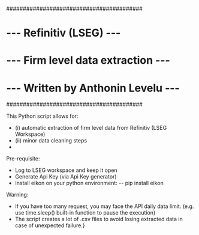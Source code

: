 #########################################
# --- Refinitiv (LSEG) ---
# --- Firm level data extraction ---
# --- Written by Anthonin Levelu ---
#########################################

This Python script allows for:

- (i) automatic extraction of firm level data from Refinitiv (LSEG Workspace)
- (ii) minor data cleaning steps
- 
Pre-requisite:

- Log to LSEG workspace and keep it open
- Generate Api Key (via Api Key generator)
- Install eikon on your python environment:     -- pip install eikon

 Warning:

- If you have too many request, you may face the API daily data limit. (e.g. use time.sleep() built-in function to pause the execution)
- The script creates a lot of .csv files to avoid losing extracted data in case of unexpected failure.}
